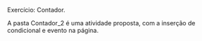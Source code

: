 Exercício: Contador.

A pasta Contador_2 é uma atividade proposta, com a inserção de condicional e evento na página.
